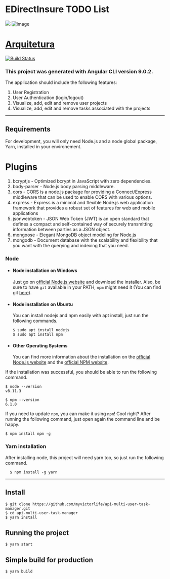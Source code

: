 # EDirectInsure TODO List

![](https://res.cloudinary.com/doiz6iue3/image/upload/v1583865095/edirect_kqnwdj.svg) ![image](https://res.cloudinary.com/doiz6iue3/image/upload/v1583866739/nodejs_fl0jix.png)

# [Arquitetura](https://drive.google.com/file/d/1osDHl3E9FPtqR4rdQTK0afOEIAPKMg7u/view?usp=sharing)

[![Build Status](https://travis-ci.org/joemccann/dillinger.svg?branch=master)](https://travis-ci.org/joemccann/dillinger)

### This project was generated with Angular CLI version 9.0.2.
The application should include the following features:
1. User Registration
2. User Authentication (login/logout)
3. Visualize, add, edit and remove user projects
4. Visualize, add, edit and remove tasks associated with the projects

---
## Requirements

For development, you will only need Node.js and a node global package, Yarn, installed in your environement.

# Plugins
1. bcryptjs - Optimized bcrypt in JavaScript with zero dependencies.
2. body-parser -  Node.js body parsing middleware.
3. cors - CORS is a node.js package for providing a Connect/Express middleware that can be used to enable CORS with various options.
4. express - Express is a minimal and flexible Node.js web application framework that provides a robust set of features for web and mobile applications
5. jsonwebtoken - JSON Web Token (JWT) is an open standard that defines a compact and self-contained way of securely transmitting information between parties as a JSON object.
6. mongoose - Elegant MongoDB object modeling for Node.js
7. mongodb - Document database with the scalability and flexibility that you want with the querying and indexing that you need.

### Node
- #### Node installation on Windows

  Just go on [official Node.js website](https://nodejs.org/) and download the installer.
Also, be sure to have `git` available in your PATH, `npm` might need it (You can find git [here](https://git-scm.com/)).

- #### Node installation on Ubuntu

  You can install nodejs and npm easily with apt install, just run the following commands.

      $ sudo apt install nodejs
      $ sudo apt install npm

- #### Other Operating Systems
  You can find more information about the installation on the [official Node.js website](https://nodejs.org/) and the [official NPM website](https://npmjs.org/).

If the installation was successful, you should be able to run the following command.

    $ node --version
    v8.11.3

    $ npm --version
    6.1.0

If you need to update `npm`, you can make it using `npm`! Cool right? After running the following command, just open again the command line and be happy.

    $ npm install npm -g

###
### Yarn installation
  After installing node, this project will need yarn too, so just run the following command.

      $ npm install -g yarn

---

## Install

    $ git clone https://github.com/myvictorlife/api-multi-user-task-manager.git
    $ cd api-multi-user-task-manager
    $ yarn install

## Running the project

    $ yarn start

## Simple build for production

    $ yarn build
